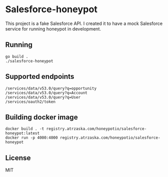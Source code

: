 # Salesforce-honeypot

This project is a fake Salesforce API. I created it to have a mock Salesforce service for running honeypot in development.

## Running

    go build .
    ./salesforce-honeypot

## Supported endpoints

    /services/data/v53.0/query?q=opportunity
    /services/data/v53.0/query?q=Account
    /services/data/v53.0/query?q=User
    /services/oauth2/token

## Building docker image

    docker build . -t registry.atrzaska.com/honeypotio/salesforce-honeypot:latest
    docker run -p 4000:4000 registry.atrzaska.com/honeypotio/salesforce-honeypot

## License

MIT
